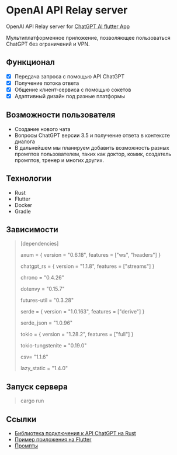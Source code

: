 # OpenAI API Relay server 
OpenAI API Relay server for [ChatGPT AI flutter App](https://github.com/SakhnevichKirill/FlutterChatGpt)

Мультиплатформенное приложение, позволяющее пользоваться ChatGPT без ограничений и VPN.

## Функционал

- [x] Передача запроса с помощью API ChatGPT
- [x] Получение потока ответа 
- [x] Общение клиент-сервиса с помощью сокетов
- [x] Адаптивный дизайн под разные платформы

## Возможности пользователя

* Создание нового чата
* Вопросы ChatGPT версии 3.5 и получение ответа в контексте диалога
* В дальнейшем мы планируем добавить возможность разных промптов пользователем, таких как доктор, комик, создатель промптов, тренер и многих других.

## Технологии

* Rust
* Flutter
* Docker
* Gradle

## Зависимости


> [dependencies]
> 
> axum = { version = "0.6.18", features = ["ws", "headers"] }
>
> chatgpt_rs = { version = "1.1.8", features = ["streams"] }
> 
> chrono = "0.4.26"
> 
> dotenvy = "0.15.7"
> 
> futures-util = "0.3.28"
> 
> serde = { version = "1.0.163", features = ["derive"] }
> 
> serde_json = "1.0.96"
> 
> tokio = { version = "1.28.2", features = ["full"] }
> 
> tokio-tungstenite = "0.19.0"
> 
> csv= "1.1.6"
> 
> lazy_static = "1.4.0"

## Запуск сервера

>cargo run

## Ссылки

* [Библиотека подключения к API ChatGPT на Rust](https://github.com/Maxuss/chatgpt_rs/blob/master/examples/streamed_conversation.rs)
* [Пример приложения на Flutter](https://github.com/wewehao/flutter_chatgpt/blob/main/lib/page/ChatPage.dart)
* [Промпты](https://habr.com/ru/articles/528116/)

